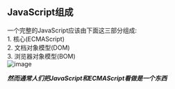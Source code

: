 ## JavaScript组成  
一个完整的JavaScript应该由下面这三部分组成:  
    1. 核心(ECMAScript)  
    2. 文档对象模型(DOM)   
    3. 浏览器对象模型(BOM)  
![image](https://github.com/wxb/xJavaScript/raw/master/jsTutorials/section-01/jsecmadombom.png)

***然而通常人们把JavaScript和ECMAScript看做是一个东西***   
